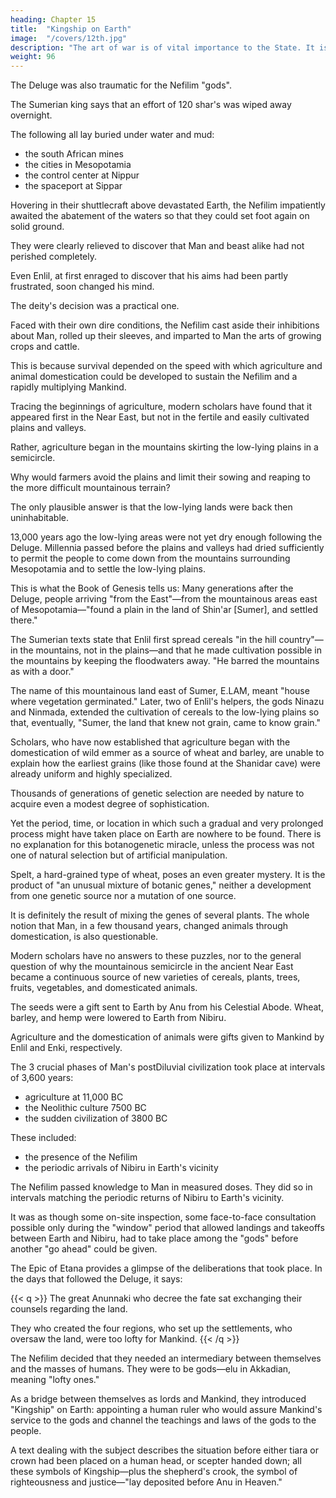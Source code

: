 ```yaml
---
heading: Chapter 15
title:  "Kingship on Earth"
image:  "/covers/12th.jpg"
description: "The art of war is of vital importance to the State. It is a matter of life and death"
weight: 96
---
```




The Deluge was also traumatic for the Nefilim "gods".

The Sumerian king says that an effort of 120 shar's was wiped away overnight.

The following all lay buried under water and mud:
- the south African mines
- the cities in Mesopotamia
- the control center at Nippur
- the spaceport at Sippar

Hovering in their shuttlecraft above devastated Earth, the Nefilim impatiently awaited the abatement of the waters so that they could set foot again on solid ground.

They were clearly relieved to discover that Man and beast alike had not perished completely.

Even Enlil, at first enraged to discover that his aims had been partly frustrated, soon changed his mind.

The deity's decision was a practical one. 

Faced with their own dire conditions, the Nefilim cast aside their inhibitions about Man, rolled up their sleeves, and imparted to Man the arts of growing crops and cattle.

This is because survival depended on the speed with which agriculture and animal domestication could be developed to sustain the Nefilim and a rapidly multiplying Mankind.
 <!-- the Nefilim applied their advanced scientific knowledge to the task. -->


<!-- Unaware of the information that could be culled from the biblical and Sumerian texts, many scientists who have studied the origins of agriculture have arrived at the conclusion that its "discovery" by Mankind some 13,000 years ago was related to the neothermal ("newly warm") climate that followed the end of the last ice age. Long before modern scholars, however, the Bible also related the beginnings of agriculture to the aftermath of the Deluge.

"Sowing and Harvesting" were described in Genesis as divine gifts granted to Noah and his offspring as part of the post-Diluvial covenant between the Deity and Mankind:
For as long as the Earth's days shall be,
There shall not cease
Sowing and Harvesting,
Cold and Warmth,
Summer and Winter,
Day and Night.

Having been granted the knowledge of agriculture, "Noah as a Husbandman was
first, and he planted a vineyard": He became the first post-Diluvial farmer engaged
in the deliberate, complicated task of planting.
The Sumerian texts, too, ascribed to the gods the granting to Mankind of both
agriculture and the domestication of animals. -->

Tracing the beginnings of agriculture, modern scholars have found that it appeared first in the Near East, but not in the fertile and easily cultivated plains and valleys.

Rather, agriculture began in the mountains skirting the low-lying plains in a semicircle. 

Why would farmers avoid the plains and limit their sowing and reaping to the more difficult mountainous terrain?

The only plausible answer is that the low-lying lands were back then uninhabitable.

13,000 years ago the low-lying areas were not yet dry enough following the Deluge. Millennia passed before the plains and valleys had dried sufficiently to permit the people to come down from the mountains surrounding Mesopotamia and to settle the low-lying plains. 

This is what the Book of Genesis tells us: Many generations after the Deluge, people arriving "from the East"—from the mountainous areas east of Mesopotamia—"found a plain in the land of Shin'ar [Sumer], and settled there."

The Sumerian texts state that Enlil first spread cereals "in the hill country"—in the mountains, not in the plains—and that he made cultivation possible in the mountains by keeping the floodwaters away. "He barred the mountains as with a door." 

The name of this mountainous land east of Sumer, E.LAM, meant "house where vegetation germinated." Later, two of Enlil's helpers, the gods Ninazu and Ninmada, extended the cultivation of cereals to the low-lying plains so that, eventually, "Sumer, the land that knew not grain, came to know grain."

Scholars, who have now established that agriculture began with the domestication of wild emmer as a source of wheat and barley, are unable to explain how the earliest grains (like those found at the Shanidar cave) were already uniform and highly specialized. 

Thousands of generations of genetic selection are needed by nature to acquire even a modest degree of sophistication. 

Yet the period, time, or location in which such a gradual and very prolonged process might have taken place on Earth are nowhere to be found. There is no explanation for this botanogenetic miracle, unless the process was not one of natural selection but of artificial manipulation.

Spelt, a hard-grained type of wheat, poses an even greater mystery. It is the product of "an unusual mixture of botanic genes," neither a development from one genetic source nor a mutation of one source. 

It is definitely the result of mixing the genes of several plants. The whole notion that Man, in a few thousand years, changed animals through domestication, is also questionable.

Modern scholars have no answers to these puzzles, nor to the general question of why the mountainous semicircle in the ancient Near East became a continuous source of new varieties of cereals, plants, trees, fruits, vegetables, and domesticated animals.

The seeds were a gift sent to Earth by Anu from his Celestial Abode. Wheat, barley, and hemp were lowered to Earth from Nibiru.

Agriculture and the domestication of animals were gifts given to Mankind by Enlil and Enki, respectively.


The 3 crucial phases of Man's postDiluvial civilization took place at intervals of 3,600 years:
- agriculture at 11,000 BC
- the Neolithic culture 7500 BC
- the sudden civilization of 3800 BC

These included:
- the presence of the Nefilim 
- the periodic arrivals of Nibiru in Earth's vicinity

The Nefilim passed knowledge to Man in measured doses. They did so in intervals matching the periodic returns of Nibiru to Earth's vicinity.

It was as though some on-site inspection, some face-to-face consultation possible only during the "window" period that allowed landings and takeoffs between Earth and Nibiru, had to take place among the "gods" before another "go ahead" could be given.

The Epic of Etana provides a glimpse of the deliberations that took place. In the days that followed the Deluge, it says:

{{< q >}}
The great Anunnaki who decree the fate sat exchanging their counsels regarding the land.

They who created the four regions, who set up the settlements, who oversaw the land, were too lofty for Mankind.
{{< /q >}}


The Nefilim decided that they needed an intermediary between themselves and the masses of humans. They were to be gods—elu in Akkadian, meaning "lofty ones." 

As a bridge between themselves as lords and Mankind, they introduced "Kingship" on Earth:
appointing a human ruler who would assure Mankind's service to the gods and
channel the teachings and laws of the gods to the people.

A text dealing with the subject describes the situation before either tiara or crown had been placed on a human head, or scepter handed down; all these symbols of Kingship—plus the shepherd's crook, the symbol of righteousness and justice—"lay deposited before Anu in Heaven." 

